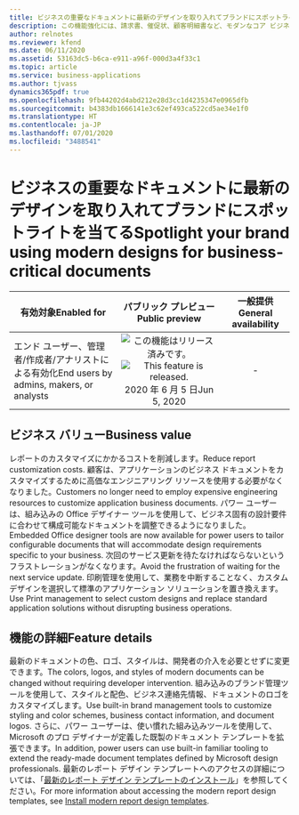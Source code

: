 ```yaml
---
title: ビジネスの重要なドキュメントに最新のデザインを取り入れてブランドにスポットライトを当てる
description: この機能強化には、請求書、催促状、顧客明細書など、モダンなコア ビジネス ドキュメントを作成できる既製のドキュメント デザイン テンプレートの拡張セットが含まれます。 高価なカスタマイズに伴う時間や難題を避けるために、パワー ユーザー向けに設計された組み込みのブランド ツールを使用します。
author: relnotes
ms.reviewer: kfend
ms.date: 06/11/2020
ms.assetid: 53163dc5-b6ca-e911-a96f-000d3a4f33c1
ms.topic: article
ms.service: business-applications
ms.author: tjvass
dynamics365pdf: true
ms.openlocfilehash: 9fb44202d4abd212e28d3cc1d4235347e0965dfb
ms.sourcegitcommit: b4383db1666141e3c62ef493ca522cd5ae34e1f0
ms.translationtype: HT
ms.contentlocale: ja-JP
ms.lasthandoff: 07/01/2020
ms.locfileid: "3488541"
---
```

# <a name="spotlight-your-brand-using-modern-designs-for-business-critical-documents"></a><span data-ttu-id="31a28-104">ビジネスの重要なドキュメントに最新のデザインを取り入れてブランドにスポットライトを当てる</span><span class="sxs-lookup"><span data-stu-id="31a28-104">Spotlight your brand using modern designs for business-critical documents</span></span>


| <span data-ttu-id="31a28-105">有効対象</span><span class="sxs-lookup"><span data-stu-id="31a28-105">Enabled for</span></span>    |  <span data-ttu-id="31a28-106">パブリック プレビュー</span><span class="sxs-lookup"><span data-stu-id="31a28-106">Public preview</span></span> | <span data-ttu-id="31a28-107">一般提供</span><span class="sxs-lookup"><span data-stu-id="31a28-107">General availability</span></span> | 
| ---------- | :----------: |:----------: |
|<span data-ttu-id="31a28-108">エンド ユーザー、管理者/作成者/アナリストによる有効化</span><span class="sxs-lookup"><span data-stu-id="31a28-108">End users by admins, makers, or analysts</span></span>|<span data-ttu-id="31a28-109">![この機能はリリース済みです。](/dynamics365-release-plan/media/green-checkmark.png "この機能はリリース済みです。")</span><span class="sxs-lookup"><span data-stu-id="31a28-109">![This feature is released.](/dynamics365-release-plan/media/green-checkmark.png "This feature is released.")</span></span> <span data-ttu-id="31a28-110">2020 年 6 月 5 日</span><span class="sxs-lookup"><span data-stu-id="31a28-110">Jun 5, 2020</span></span>| -|


## <a name="business-value"></a><span data-ttu-id="31a28-111">ビジネス バリュー</span><span class="sxs-lookup"><span data-stu-id="31a28-111">Business value</span></span>
<!-- bv start -->
<span data-ttu-id="31a28-112">レポートのカスタマイズにかかるコストを削減します。</span><span class="sxs-lookup"><span data-stu-id="31a28-112">Reduce report customization costs.</span></span> <span data-ttu-id="31a28-113">顧客は、アプリケーションのビジネス ドキュメントをカスタマイズするために高価なエンジニアリング リソースを使用する必要がなくなりました。</span><span class="sxs-lookup"><span data-stu-id="31a28-113">Customers no longer need to employ expensive engineering resources to customize application business documents.</span></span> <span data-ttu-id="31a28-114">パワー ユーザーは、組み込みの Office デザイナー ツールを使用して、ビジネス固有の設計要件に合わせて構成可能なドキュメントを調整できるようになりました。</span><span class="sxs-lookup"><span data-stu-id="31a28-114">Embedded Office designer tools are now available for power users to tailor configurable documents that will accommodate design requirements specific to your business.</span></span> <span data-ttu-id="31a28-115">次回のサービス更新を待たなければならないというフラストレーションがなくなります。</span><span class="sxs-lookup"><span data-stu-id="31a28-115">Avoid the frustration of waiting for the next service update.</span></span> <span data-ttu-id="31a28-116">印刷管理を使用して、業務を中断することなく、カスタム デザインを選択して標準のアプリケーション ソリューションを置き換えます。</span><span class="sxs-lookup"><span data-stu-id="31a28-116">Use Print management to select custom designs and replace standard application solutions without disrupting business operations.</span></span>
<!-- bv end -->



## <a name="feature-details"></a><span data-ttu-id="31a28-117">機能の詳細</span><span class="sxs-lookup"><span data-stu-id="31a28-117">Feature details</span></span>
<!--feature detail start -->
<span data-ttu-id="31a28-118">最新のドキュメントの色、ロゴ、スタイルは、開発者の介入を必要とせずに変更できます。</span><span class="sxs-lookup"><span data-stu-id="31a28-118">The colors, logos, and styles of modern documents can be changed without requiring developer intervention.</span></span> <span data-ttu-id="31a28-119">組み込みのブランド管理ツールを使用して、スタイルと配色、ビジネス連絡先情報、ドキュメントのロゴをカスタマイズします。</span><span class="sxs-lookup"><span data-stu-id="31a28-119">Use built-in brand management tools to customize styling and color schemes, business contact information, and document logos.</span></span> <span data-ttu-id="31a28-120">さらに、パワー ユーザーは、使い慣れた組み込みツールを使用して、Microsoft のプロ デザイナーが定義した既製のドキュメント テンプレートを拡張できます。</span><span class="sxs-lookup"><span data-stu-id="31a28-120">In addition, power users can use built-in familiar tooling to extend the ready-made document templates defined by Microsoft design professionals.</span></span> <span data-ttu-id="31a28-121">最新のレポート デザイン テンプレートへのアクセスの詳細については、「[最新のレポート デザイン テンプレートのインストール](https://docs.microsoft.com/dynamics365/fin-ops-core/dev-itpro/analytics/install-modern-report-design-templates)」を参照してください。</span><span class="sxs-lookup"><span data-stu-id="31a28-121">For more information about accessing the modern report design templates, see [Install modern report design templates](https://docs.microsoft.com/dynamics365/fin-ops-core/dev-itpro/analytics/install-modern-report-design-templates).</span></span>
<!--feature detail end -->









